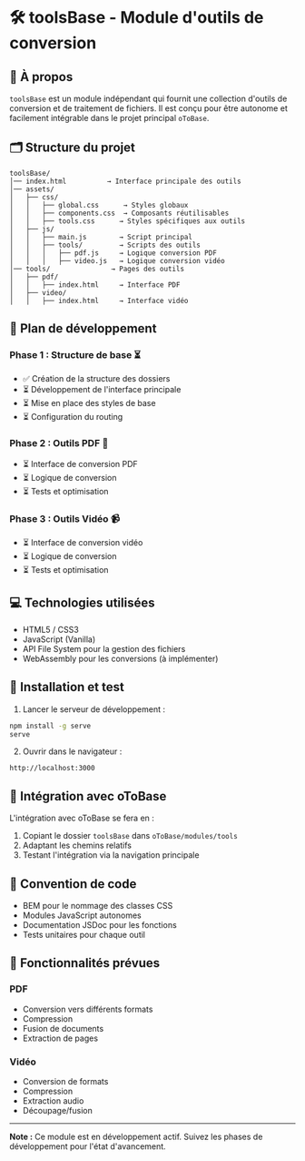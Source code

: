 # 🛠 toolsBase - Module d'outils de conversion

## 📌 À propos
`toolsBase` est un module indépendant qui fournit une collection d'outils de conversion et de traitement de fichiers. Il est conçu pour être autonome et facilement intégrable dans le projet principal `oToBase`.

## 🗂 Structure du projet
```
toolsBase/
│── index.html          → Interface principale des outils
│── assets/
│   ├── css/
│   │   ├── global.css      → Styles globaux
│   │   ├── components.css  → Composants réutilisables
│   │   ├── tools.css      → Styles spécifiques aux outils
│   ├── js/
│   │   ├── main.js        → Script principal
│   │   ├── tools/         → Scripts des outils
│   │   │   ├── pdf.js     → Logique conversion PDF
│   │   │   ├── video.js   → Logique conversion vidéo
│── tools/               → Pages des outils
│   ├── pdf/
│   │   ├── index.html     → Interface PDF
│   ├── video/
│   │   ├── index.html     → Interface vidéo
```

## 🚀 Plan de développement

### Phase 1 : Structure de base ⏳
- ✅ Création de la structure des dossiers
- ⏳ Développement de l'interface principale
- ⏳ Mise en place des styles de base
- ⏳ Configuration du routing

### Phase 2 : Outils PDF 🔄
- ⏳ Interface de conversion PDF
- ⏳ Logique de conversion
- ⏳ Tests et optimisation

### Phase 3 : Outils Vidéo 📹
- ⏳ Interface de conversion vidéo
- ⏳ Logique de conversion
- ⏳ Tests et optimisation

## 💻 Technologies utilisées
- HTML5 / CSS3
- JavaScript (Vanilla)
- API File System pour la gestion des fichiers
- WebAssembly pour les conversions (à implémenter)

## 🔧 Installation et test

1. Lancer le serveur de développement :
```bash
npm install -g serve
serve
```

2. Ouvrir dans le navigateur :
```
http://localhost:3000
```

## 🔄 Intégration avec oToBase

L'intégration avec oToBase se fera en :
1. Copiant le dossier `toolsBase` dans `oToBase/modules/tools`
2. Adaptant les chemins relatifs
3. Testant l'intégration via la navigation principale

## 📝 Convention de code
- BEM pour le nommage des classes CSS
- Modules JavaScript autonomes
- Documentation JSDoc pour les fonctions
- Tests unitaires pour chaque outil

## 🌟 Fonctionnalités prévues

### PDF
- Conversion vers différents formats
- Compression
- Fusion de documents
- Extraction de pages

### Vidéo
- Conversion de formats
- Compression
- Extraction audio
- Découpage/fusion

---

**Note :** Ce module est en développement actif. Suivez les phases de développement pour l'état d'avancement.
